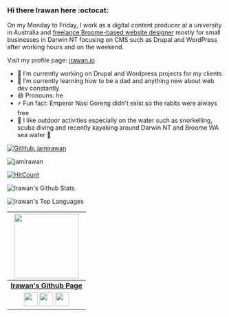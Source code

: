 ### Hi there Irawan here :octocat:

On my Monday to Friday, I work as a digital content producer at a university in Australia and [freelance Broome-based website designer](https://topendweb.com.au) mostly for small businesses in Darwin NT focusing on CMS such as Drupal and WordPress after working hours and on the weekend.

Visit my profile page: [irawan.io](https://irawan.io)

- 🔭 I’m currently working on Drupal and Wordpress projects for my clients
- 🌱 I’m currently learning how to be a dad and anything new about web dev constantly
- 😄 Pronouns: he
- ⚡ Fun fact: Emperor Nasi Goreng didn't exist so the rabits were always free
- 🚣 I like outdoor activities especially on the water such as snorkelling, scuba diving and recently kayaking around Darwin NT and Broome WA sea water 🐊

[![GitHub: jamirawan](https://img.shields.io/github/followers/jamirawan?label=follow&style=social)](https://github.com/jamirawan)
<p align="left">
  <img src="https://komarev.com/ghpvc/?username=jamirawan" alt="jamirawan" />
</p>

[![HitCount](http://hits.dwyl.com/jamirawan/jamirawan.svg)](http://hits.dwyl.com/jamirawan/jamirawan)

![Irawan's Github Stats](https://github-readme-stats.vercel.app/api?username=jamirawan&show_icons=true)

![Irawan's Top Languages](https://github-readme-stats.vercel.app/api/top-langs/?username=jamirawan)

|  <a href="https://jamirawan.github.io/"><img src="https://github.githubassets.com/images/modules/logos_page/Octocat.png" width="150px" height="150px" /></a> |
|:---------------------------------------------------------------------------------------------------------------------------------------: |
|       **[Irawan's Github Page](https://jamirawan.github.io/)**                                                                                |
|<a href="https://github.com/jamirawan"><img src="https://cdn.iconscout.com/icon/free/png-256/github-108-438008.png" width="32px" height="32px"></a> <a href="https://twitter.com/jamirawan"><img src="https://i.ibb.co/kmgQVyW/twitter.png" width="32px" height="32px"></a> <a href="https://www.linkedin.com/in/irawanirawan/"><img src="https://i.ibb.co/Kx2GSrT/linkedin.png" width="32px" height="32px"></a> |
